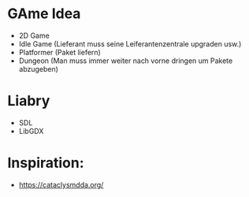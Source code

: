 # GAme Idea

- 2D Game
- Idle Game (Lieferant muss seine Leiferantenzentrale upgraden usw.)
- Platformer (Paket liefern)
- Dungeon (Man muss immer weiter nach vorne dringen um Pakete abzugeben)


# Liabry

- SDL
- LibGDX

# Inspiration:

- https://cataclysmdda.org/
